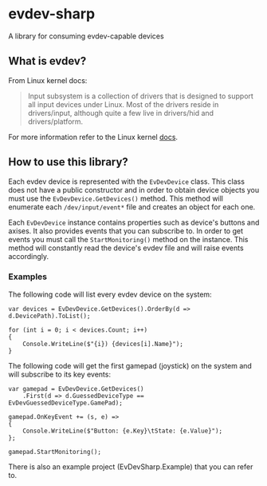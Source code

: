 # evdev-sharp
A library for consuming evdev-capable devices

## What is evdev?
From Linux kernel docs:

> Input subsystem is a collection of drivers that is designed to support all input devices under Linux. Most of the drivers reside in drivers/input, although quite a few live in drivers/hid and drivers/platform.

For more information refer to the Linux kernel [docs](https://www.kernel.org/doc/html/latest/input/input.html).

## How to use this library?
Each evdev device is represented with the `EvDevDevice` class. 
This class does not have a public constructor and in order to obtain device objects you must use the `EvDevDevice.GetDevices()` method.
This method will enumerate each `/dev/input/event*` file and creates an object for each one.

Each `EvDevDevice` instance contains properties such as device's buttons and axises. It also provides events that you can subscribe to.
In order to get events you must call the `StartMonitoring()` method on the instance. This method will constantly read the device's evdev file and will raise events accordingly.

### Examples
The following code will list every evdev device on the system:

```
var devices = EvDevDevice.GetDevices().OrderBy(d => d.DevicePath).ToList();

for (int i = 0; i < devices.Count; i++)
{
    Console.WriteLine($"{i}) {devices[i].Name}");
}
```

The following code will get the first gamepad (joystick) on the system and will subscribe to its key events:

```
var gamepad = EvDevDevice.GetDevices()
    .First(d => d.GuessedDeviceType == EvDevGuessedDeviceType.GamePad);

gamepad.OnKeyEvent += (s, e) =>
{
    Console.WriteLine($"Button: {e.Key}\tState: {e.Value}");
};

gamepad.StartMonitoring();
```

There is also an example project (EvDevSharp.Example) that you can refer to.
